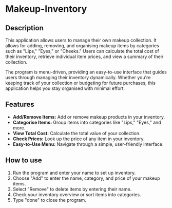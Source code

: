 # Makeup-Inventory
## Description
This application allows users to manage their own makeup collection. It allows for adding, removing, and organising makeup items by categories such as "Lips," "Eyes," or "Cheeks." Users can calculate the total cost of their inventory, retrieve individual item prices, and view a summary of their collection.

The program is menu-driven, providing an easy-to-use interface that guides users through managing their inventory dynamically. Whether you're keeping track of your collection or budgeting for future purchases, this application helps you stay organised with minimal effort.

## Features
- **Add/Remove Items:** Add or remove makeup products in your inventory.
- **Categorise Items:** Group items into categories like "Lips," "Eyes," and more.
- **View Total Cost:** Calculate the total value of your collection.
- **Check Prices:** Look up the price of any item in your inventory.
- **Easy-to-Use Menu:** Navigate through a simple, user-friendly interface.

## How to use
1.  Run the program and enter your name to set up inventory.
2.  Choose "Add" to enter the name, category, and price of your makeup items.
3.  Select "Remove" to delete items by entering their name.
4.  Check your inventory overview or sort items into categories.
5.  Type "done" to close the program.
